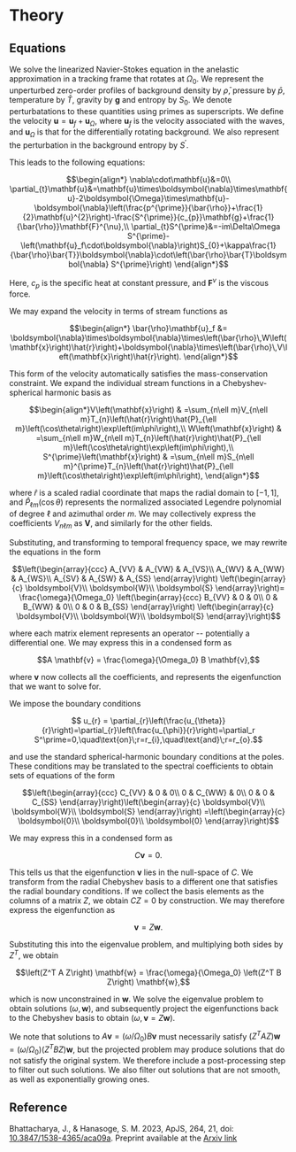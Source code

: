 # Theory

## Equations

We solve the linearized Navier-Stokes equation in the anelastic approximation in a tracking frame that rotates at $\Omega_0$. We represent the unperturbed zero-order profiles of background density by $\bar{\rho}$, pressure by $\bar{p}$, temperature by $\bar{T}$, gravity by $\mathbf{g}$ and entropy by $S_0$. We denote perturbatations to these quantities using primes as superscripts.
We define the velocity $\mathbf{u}=\mathbf{u}_f + \mathbf{u}_\Omega$, where $\mathbf{u}_f$ is the velocity associated with
the waves, and $\mathbf{u}_\Omega$ is that for the differentially rotating background. We also represent the perturbation in the background entropy by $S^\prime$.

This leads to the following equations:
```math
\begin{align*}
\nabla\cdot\mathbf{u}&=0\\
\partial_{t}\mathbf{u}&=\mathbf{u}\times\boldsymbol{\nabla}\times\mathbf{u}-2\boldsymbol{\Omega}\times\mathbf{u}-\boldsymbol{\nabla}\left(\frac{p^{\prime}}{\bar{\rho}}+\frac{1}{2}\mathbf{u}^{2}\right)-\frac{S^{\prime}}{c_{p}}\mathbf{g}+\frac{1}{\bar{\rho}}\mathbf{F}^{\nu},\\
\partial_{t}S^{\prime}&=-im\Delta\Omega S^{\prime}-\left(\mathbf{u}_f\cdot\boldsymbol{\nabla}\right)S_{0}+\kappa\frac{1}{\bar{\rho}\bar{T}}\boldsymbol{\nabla}\cdot\left(\bar{\rho}\bar{T}\boldsymbol{\nabla} S^{\prime}\right)
\end{align*}
```

Here, $c_{p}$ is the specific heat at constant pressure, and $\mathbf{F}^{\nu}$ is the viscous force.

We may expand the velocity in terms of stream functions as
```math
\begin{align*}
\bar{\rho}\mathbf{u}_f &= \boldsymbol{\nabla}\times\boldsymbol{\nabla}\times\left(\bar{\rho}\,W\left(\mathbf{x}\right)\hat{r}\right)+\boldsymbol{\nabla}\times\left(\bar{\rho}\,V\left(\mathbf{x}\right)\hat{r}\right).
\end{align*}
```
This form of the velocity automatically satisfies the mass-conservation constraint. We expand the individual stream functions in a Chebyshev-spherical harmonic basis as
```math
\begin{align*}V\left(\mathbf{x}\right) & =\sum_{n\ell m}V_{n\ell m}T_{n}\left(\hat{r}\right)\hat{P}_{\ell m}\left(\cos\theta\right)\exp\left(im\phi\right),\\
W\left(\mathbf{x}\right) & =\sum_{n\ell m}W_{n\ell m}T_{n}\left(\hat{r}\right)\hat{P}_{\ell m}\left(\cos\theta\right)\exp\left(im\phi\right),\\
S^{\prime}\left(\mathbf{x}\right) & =\sum_{n\ell m}S_{n\ell m}^{\prime}T_{n}\left(\hat{r}\right)\hat{P}_{\ell m}\left(\cos\theta\right)\exp\left(im\phi\right),
\end{align*}
```
where $\hat{r}$ is a scaled radial coordinate that maps the radial domain to $[-1,1]$, and $\hat{P}_{\ell m}\left(\cos\theta\right)$ represents the normalized associated Legendre polynomial of degree $\ell$ and azimuthal order $m$. We may collectively express the coefficients $V_{n\ell m}$ as $\boldsymbol{V}$, and similarly for the other fields.

Substituting, and transforming to temporal frequency space, we may rewrite the equations in the form
```math
\left(\begin{array}{ccc}
A_{VV} & A_{VW} & A_{VS}\\
A_{WV} & A_{WW} & A_{WS}\\
A_{SV} & A_{SW} & A_{SS}
\end{array}\right)
\left(\begin{array}{c}
\boldsymbol{V}\\
\boldsymbol{W}\\
\boldsymbol{S}
\end{array}\right)=
\frac{\omega}{\Omega_0}
\left(\begin{array}{ccc}
B_{VV} & 0 & 0\\
0 & B_{WW} & 0\\
0 & 0 & B_{SS}
\end{array}\right)
\left(\begin{array}{c}
\boldsymbol{V}\\
\boldsymbol{W}\\
\boldsymbol{S}
\end{array}\right)
```
where each matrix element represents an operator -- potentially a differential one. We may express this in a condensed form as
```math
A \mathbf{v} = \frac{\omega}{\Omega_0} B \mathbf{v},
```
where $\mathbf{v}$ now collects all the coefficients, and represents the eigenfunction that we want to solve for.

We impose the boundary conditions
```math
 u_{r} = \partial_{r}\left(\frac{u_{\theta}}{r}\right)=\partial_{r}\left(\frac{u_{\phi}}{r}\right)=\partial_r S^\prime=0,\quad\text{on}\;r=r_{i},\quad\text{and}\;r=r_{o}.
```
and use the standard spherical-harmonic boundary conditions at the poles. These conditions may be translated to the spectral coefficients to obtain sets of equations of the form
```math
\left(\begin{array}{ccc}
C_{VV} & 0 & 0\\
0 & C_{WW} & 0\\
0 & 0 & C_{SS}
\end{array}\right)\left(\begin{array}{c}
\boldsymbol{V}\\
\boldsymbol{W}\\
\boldsymbol{S}
\end{array}\right)	=\left(\begin{array}{c}
\boldsymbol{0}\\
\boldsymbol{0}\\
\boldsymbol{0}
\end{array}\right)
```
We may express this in a condensed form as
```math
C \mathbf{v} = 0.
```
This tells us that the eigenfunction $\mathbf{v}$ lies in the null-space of $C$. We transform from the radial Chebyshev basis to a different one that satisfies the radial boundary conditions. If we collect the basis elements as the columns of
a matrix $Z$, we obtain $CZ=0$ by construction. We may therefore express the eigenfunction as
```math
\mathbf{v} = Z \mathbf{w}.
```
Substituting this into the eigenvalue problem, and multiplying both sides by $Z^T$, we obtain
```math
\left(Z^T A Z\right) \mathbf{w} = \frac{\omega}{\Omega_0} \left(Z^T B Z\right) \mathbf{w},
```
which is now unconstrained in $\mathbf{w}$. We solve the eigenvalue problem to obtain solutions $(\omega, \mathbf{w})$, and subsequently project the eigenfunctions back to the Chebyshev basis to obtain $(\omega, \mathbf{v}=Z\mathbf{w})$.

We note that solutions to $A \mathbf{v} = (\omega/\Omega_0) B \mathbf{v}$ must necessarily satisfy $\left(Z^T A Z\right) \mathbf{w} = (\omega/\Omega_0) \left(Z^T B Z\right) \mathbf{w}$, but the projected problem may produce solutions that do not satisfy the original system. We therefore include a post-processing step to filter out such solutions. We also filter out solutions that are not smooth, as well as exponentially growing ones.

## Reference

Bhattacharya, J., & Hanasoge, S. M. 2023, ApJS, 264, 21, doi: [10.3847/1538-4365/aca09a](https://iopscience.iop.org/article/10.3847/1538-4365/aca09a). Preprint available at the [Arxiv link](https://arxiv.org/abs/2211.03323)
